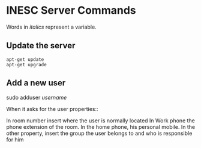 INESC Server Commands
=====================

Words in *italics* represent a variable.

Update the server
-----------------

    apt-get update
    apt-get upgrade

Add a new user
-----------------

sudo adduser *username*

When it asks for the user properties::

   In room number insert where the user is normally located
   In Work phone the phone extension of the room.
   In the home phone, his personal mobile.
   In the other property, insert the group the user belongs to and who is responsible for him

